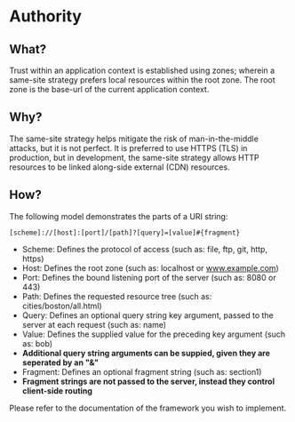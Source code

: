 # Authority
## What?
Trust within an application context is established using zones; wherein a same-site strategy prefers local resources within the root zone. The root zone is the base-url of the current application context.

## Why?
The same-site strategy helps mitigate the risk of man-in-the-middle attacks, but it is not perfect. It is preferred to use HTTPS (TLS) in production, but in development, the same-site strategy allows HTTP resources to be linked along-side external (CDN) resources.

## How?
The following model demonstrates the parts of a URI string:
```
[scheme]://[host]:[port]/[path]?[query]=[value]#{fragment}
```

* Scheme: Defines the protocol of access (such as: file, ftp, git, http, https)
* Host: Defines the root zone (such as: localhost or www.example.com)
* Port: Defines the bound listening port of the server (such as: 8080 or 443)
* Path: Defines the requested resource tree (such as: cities/boston/all.html)
* Query: Defines an optional query string key argument, passed to the server at each request (such as: name)
* Value: Defines the supplied value for the preceding key argument (such as: bob)
* **Additional query string arguments can be suppied, given they are seperated by an "&"**
* Fragment: Defines an optional fragment string (such as: section1)
* **Fragment strings are not passed to the server, instead they control client-side routing**

Please refer to the documentation of the framework you wish to implement.